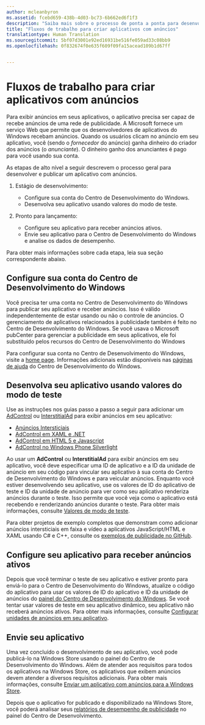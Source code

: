 ```yaml
---
author: mcleanbyron
ms.assetid: fcebd659-438b-4d03-bc73-6b662ed6f1f3
description: "Saiba mais sobre o processo de ponta a ponta para desenvolver e publicar um aplicativo com anúncios."
title: "Fluxos de trabalho para criar aplicativos com anúncios"
translationtype: Human Translation
ms.sourcegitcommit: 5bf07d3001e92ed16931be516fe059ad33c08bb9
ms.openlocfilehash: 0f832674f0e635f609f09fa15acead109b1d67ff


---
```


# Fluxos de trabalho para criar aplicativos com anúncios




Para exibir anúncios em seus aplicativos, o aplicativo precisa ser capaz de recebe anúncios de uma rede de publicidade. A Microsoft fornece um serviço Web que permite que os desenvolvedores de aplicativos do Windows recebam anúncios. Quando os usuários clicam no anúncio em seu aplicativo, você (sendo o *fornecedor* do anúncio) ganha dinheiro do criador dos anúncios (o *anunciante*). O dinheiro ganho dos anunciantes é pago para você usando sua conta.

As etapas de alto nível a seguir descrevem o processo geral para desenvolver e publicar um aplicativo com anúncios.

1.  Estágio de desenvolvimento:

    * Configure sua conta do Centro de Desenvolvimento do Windows.
    * Desenvolva seu aplicativo usando valores do modo de teste.

2.  Pronto para lançamento:

    * Configure seu aplicativo para receber anúncios ativos.
    * Envie seu aplicativo para o Centro de Desenvolvimento do Windows e analise os dados de desempenho.

Para obter mais informações sobre cada etapa, leia sua seção correspondente abaixo.

## Configure sua conta do Centro de Desenvolvimento do Windows

Você precisa ter uma conta no Centro de Desenvolvimento do Windows para publicar seu aplicativo e receber anúncios. Isso é válido independentemente de estar usando ou não o controle de anúncios. O gerenciamento de aplicativos relacionados à publicidade também é feito no Centro de Desenvolvimento do Windows. Se você usava o Microsoft pubCenter para gerenciar a publicidade em seus aplicativos, ele foi substituído pelos recursos do Centro de Desenvolvimento do Windows

Para configurar sua conta no Centro de Desenvolvimento do Windows, visite a [home page](https://dev.windows.com/windows-apps). Informações adicionais estão disponíveis nas [páginas de ajuda](https://dev.windows.com/develop) do Centro de Desenvolvimento do Windows.

## Desenvolva seu aplicativo usando valores do modo de teste

Use as instruções nos guias passo a passo a seguir para adicionar um [AdControl](https://msdn.microsoft.com/library/windows/apps/microsoft.advertising.winrt.ui.adcontrol.aspx) ou [InterstitialAd](https://msdn.microsoft.com/library/windows/apps/microsoft.advertising.winrt.ui.interstitialad.aspx) para exibir anúncios em seu aplicativo:

-   [Anúncios Intersticiais](interstitial-ads.md)
-   [AdControl em XAML e .NET](adcontrol-in-xaml-and--net.md)
-   [AdControl em HTML 5 e Javascript](adcontrol-in-html-5-and-javascript.md)
-   [AdControl no Windows Phone Silverlight](adcontrol-in-windows-phone-silverlight.md)

Ao usar um **AdControl** ou **InterstitialAd** para exibir anúncios em seu aplicativo, você deve especificar uma ID de aplicativo e a ID da unidade de anúncio em seu código para vincular seu aplicativo à sua conta do Centro de Desenvolvimento do Windows e para veicular anúncios. Enquanto você estiver desenvolvendo seu aplicativo, use os valores de ID do aplicativo de teste e ID da unidade de anúncio para ver como seu aplicativo renderiza anúncios durante o teste. Isso permite que você veja como o aplicativo está recebendo e renderizando anúncios durante o teste. Para obter mais informações, consulte [Valores de modo de teste](test-mode-values.md).

Para obter projetos de exemplo completos que demonstram como adicionar anúncios intersticiais em faixa e vídeo a aplicativos JavaScript/HTML e XAML usando C# e C++, consulte os [exemplos de publicidade no GitHub](http://aka.ms/githubads).

## Configure seu aplicativo para receber anúncios ativos

Depois que você terminar o teste de seu aplicativo e estiver pronto para enviá-lo para o Centro de Desenvolvimento do Windows, atualize o código do aplicativo para usar os valores de ID do aplicativo e ID da unidade de anúncios do [painel do Centro de Desenvolvimento do Windows](https://msdn.microsoft.com/library/windows/apps/mt170658.aspx). Se você tentar usar valores de teste em seu aplicativo dinâmico, seu aplicativo não receberá anúncios ativos. Para obter mais informações, consulte [Configurar unidades de anúncios em seu aplicativo](set-up-ad-units-in-your-app.md).

## Envie seu aplicativo

Uma vez concluído o desenvolvimento de seu aplicativo, você pode publicá-lo na Windows Store usando o painel do Centro de Desenvolvimento do Windows. Além de atender aos requisitos para todos os aplicativos na Windows Store, os aplicativos que exibem anúncios devem atender a diversos requisitos adicionais. Para obter mais informações, consulte [Enviar um aplicativo com anúncios para a Windows Store](submit-an-app-with-ads-to-the-windows-store.md).

Depois que o aplicativo for publicado e disponibilizado na Windows Store, você poderá analisar seus [relatórios de desempenho de publicidade](../publish/advertising-performance-report.md) no painel do Centro de Desenvolvimento.

 

 



<!--HONumber=Aug16_HO3-->


